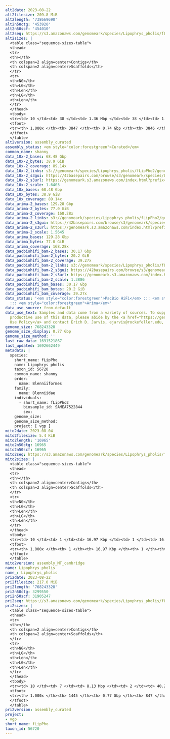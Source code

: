 ```yaml
---
alt2date: 2023-08-22
alt2filesize: 209.8 MiB
alt2length: '738669690'
alt2n50ctg: '453920'
alt2n50scf: '454010'
alt2seq: https://s3.amazonaws.com/genomeark/species/Lipophrys_pholis/fLipPho2/assembly_curated/fLipPho2.alt.cur.20230822.fasta.gz
alt2sizes: |
  <table class="sequence-sizes-table">
  <thead>
  <tr>
  <th></th>
  <th colspan=2 align=center>Contigs</th>
  <th colspan=2 align=center>Scaffolds</th>
  </tr>
  <tr>
  <th>NG</th>
  <th>LG</th>
  <th>Len</th>
  <th>LG</th>
  <th>Len</th>
  </tr>
  </thead>
  <tbody>
  <tr><td> 10 </td><td> 38 </td><td> 1.36 Mbp </td><td> 38 </td><td> 1.36 Mbp </td></tr><tr><td> 20 </td><td> 101 </td><td> 1.01 Mbp </td><td> 101 </td><td> 1.01 Mbp </td></tr><tr><td> 30 </td><td> 187 </td><td> 0.75 Mbp </td><td> 187 </td><td> 0.75 Mbp </td></tr><tr><td> 40 </td><td> 300 </td><td> 0.57 Mbp </td><td> 299 </td><td> 0.58 Mbp </td></tr><tr style="background-color:#cccccc;"><td> 50 </td><td> 445 </td><td> 453.92 Kbp </td><td> 444 </td><td> 454.01 Kbp </td></tr><tr><td> 60 </td><td> 632 </td><td> 340.29 Kbp </td><td> 631 </td><td> 340.29 Kbp </td></tr><tr><td> 70 </td><td> 883 </td><td> 251.19 Kbp </td><td> 882 </td><td> 251.19 Kbp </td></tr><tr><td> 80 </td><td> 1246 </td><td> 161.17 Kbp </td><td> 1245 </td><td> 161.17 Kbp </td></tr><tr><td> 90 </td><td> 1872 </td><td> 81.76 Kbp </td><td> 1871 </td><td> 81.76 Kbp </td></tr><tr><td> 100 </td><td> 3847 </td><td> 3.83 Kbp </td><td> 3846 </td><td> 3.83 Kbp </td></tr></tbody>
  <tfoot>
  <tr><th> 1.000x </th><th> 3847 </th><th> 0.74 Gbp </th><th> 3846 </th><th> 0.74 Gbp </th></tr>
  </tfoot>
  </table>
alt2version: assembly_curated
assembly_status: <em style="color:forestgreen">Curated</em>
common_name: shanny
data_10x-2_bases: 68.48 Gbp
data_10x-2_bytes: 38.9 GiB
data_10x-2_coverage: 89.14x
data_10x-2_links: s3://genomeark/species/Lipophrys_pholis/fLipPho2/genomic_data/10x/<br>
data_10x-2_s3gui: https://42basepairs.com/browse/s3/genomeark/species/Lipophrys_pholis/fLipPho2/genomic_data/10x/
data_10x-2_s3url: https://genomeark.s3.amazonaws.com/index.html?prefix=species/Lipophrys_pholis/fLipPho2/genomic_data/10x/
data_10x-2_scale: 1.6403
data_10x_bases: 68.48 Gbp
data_10x_bytes: 38.9 GiB
data_10x_coverage: 89.14x
data_arima-2_bases: 129.28 Gbp
data_arima-2_bytes: 77.0 GiB
data_arima-2_coverage: 168.28x
data_arima-2_links: s3://genomeark/species/Lipophrys_pholis/fLipPho2/genomic_data/arima/<br>
data_arima-2_s3gui: https://42basepairs.com/browse/s3/genomeark/species/Lipophrys_pholis/fLipPho2/genomic_data/arima/
data_arima-2_s3url: https://genomeark.s3.amazonaws.com/index.html?prefix=species/Lipophrys_pholis/fLipPho2/genomic_data/arima/
data_arima-2_scale: 1.5645
data_arima_bases: 129.28 Gbp
data_arima_bytes: 77.0 GiB
data_arima_coverage: 168.28x
data_pacbiohifi_bam-2_bases: 30.17 Gbp
data_pacbiohifi_bam-2_bytes: 20.2 GiB
data_pacbiohifi_bam-2_coverage: 39.27x
data_pacbiohifi_bam-2_links: s3://genomeark/species/Lipophrys_pholis/fLipPho2/genomic_data/pacbio_hifi/<br>
data_pacbiohifi_bam-2_s3gui: https://42basepairs.com/browse/s3/genomeark/species/Lipophrys_pholis/fLipPho2/genomic_data/pacbio_hifi/
data_pacbiohifi_bam-2_s3url: https://genomeark.s3.amazonaws.com/index.html?prefix=species/Lipophrys_pholis/fLipPho2/genomic_data/pacbio_hifi/
data_pacbiohifi_bam-2_scale: 1.3886
data_pacbiohifi_bam_bases: 30.17 Gbp
data_pacbiohifi_bam_bytes: 20.2 GiB
data_pacbiohifi_bam_coverage: 39.27x
data_status: '<em style="color:forestgreen">PacBio HiFi</em> ::: <em style="color:forestgreen">10x</em>
  ::: <em style="color:forestgreen">Arima</em>'
data_use_source: from-default
data_use_text: Samples and data come from a variety of sources. To support fair and
  productive use of this data, please abide by the <a href="https://genome10k.soe.ucsc.edu/data-use-policies/">Data
  Use Policy</a> and contact Erich D. Jarvis, ejarvis@rockefeller.edu, with any questions.
genome_size: 768243328
genome_size_display: 0.77 Gbp
genome_size_method: ''
last_raw_data: 1691521867
last_updated: 1692662449
metadata: |
  species:
    short_name: fLipPho
    name: Lipophrys pholis
    taxon_id: 56720
    common_name: shanny
    order:
      name: Blenniiformes
    family:
      name: Blenniidae
    individuals:
      - short_name: fLipPho2
        biosample_id: SAMEA7522844
        sex:
    genome_size:
    genome_size_method:
    project: [ vgp ]
mito2date: 2023-08-04
mito2filesize: 5.4 KiB
mito2length: '16965'
mito2n50ctg: 16965
mito2n50scf: 16965
mito2seq: https://s3.amazonaws.com/genomeark/species/Lipophrys_pholis/fLipPho2/assembly_MT_cambridge/fLipPho2.MT.20230804.fasta.gz
mito2sizes: |
  <table class="sequence-sizes-table">
  <thead>
  <tr>
  <th></th>
  <th colspan=2 align=center>Contigs</th>
  <th colspan=2 align=center>Scaffolds</th>
  </tr>
  <tr>
  <th>NG</th>
  <th>LG</th>
  <th>Len</th>
  <th>LG</th>
  <th>Len</th>
  </tr>
  </thead>
  <tbody>
  <tr><td> 10 </td><td> 1 </td><td> 16.97 Kbp </td><td> 1 </td><td> 16.97 Kbp </td></tr><tr><td> 20 </td><td> 1 </td><td> 16.97 Kbp </td><td> 1 </td><td> 16.97 Kbp </td></tr><tr><td> 30 </td><td> 1 </td><td> 16.97 Kbp </td><td> 1 </td><td> 16.97 Kbp </td></tr><tr><td> 40 </td><td> 1 </td><td> 16.97 Kbp </td><td> 1 </td><td> 16.97 Kbp </td></tr><tr style="background-color:#cccccc;"><td> 50 </td><td> 1 </td><td style="background-color:#ff8888;"> 16.97 Kbp </td><td> 1 </td><td style="background-color:#ff8888;"> 16.97 Kbp </td></tr><tr><td> 60 </td><td> 1 </td><td> 16.97 Kbp </td><td> 1 </td><td> 16.97 Kbp </td></tr><tr><td> 70 </td><td> 1 </td><td> 16.97 Kbp </td><td> 1 </td><td> 16.97 Kbp </td></tr><tr><td> 80 </td><td> 1 </td><td> 16.97 Kbp </td><td> 1 </td><td> 16.97 Kbp </td></tr><tr><td> 90 </td><td> 1 </td><td> 16.97 Kbp </td><td> 1 </td><td> 16.97 Kbp </td></tr><tr><td> 100 </td><td> 1 </td><td> 16.97 Kbp </td><td> 1 </td><td> 16.97 Kbp </td></tr></tbody>
  <tfoot>
  <tr><th> 1.000x </th><th> 1 </th><th> 16.97 Kbp </th><th> 1 </th><th> 16.97 Kbp </th></tr>
  </tfoot>
  </table>
mito2version: assembly_MT_cambridge
name: Lipophrys pholis
name_: Lipophrys_pholis
pri2date: 2023-08-22
pri2filesize: 217.0 MiB
pri2length: '768243328'
pri2n50ctg: 3299550
pri2n50scf: 31905247
pri2seq: https://s3.amazonaws.com/genomeark/species/Lipophrys_pholis/fLipPho2/assembly_curated/fLipPho2.pri.cur.20230822.fasta.gz
pri2sizes: |
  <table class="sequence-sizes-table">
  <thead>
  <tr>
  <th></th>
  <th colspan=2 align=center>Contigs</th>
  <th colspan=2 align=center>Scaffolds</th>
  </tr>
  <tr>
  <th>NG</th>
  <th>LG</th>
  <th>Len</th>
  <th>LG</th>
  <th>Len</th>
  </tr>
  </thead>
  <tbody>
  <tr><td> 10 </td><td> 7 </td><td> 8.13 Mbp </td><td> 2 </td><td> 40.26 Mbp </td></tr><tr><td> 20 </td><td> 17 </td><td> 6.36 Mbp </td><td> 4 </td><td> 35.92 Mbp </td></tr><tr><td> 30 </td><td> 31 </td><td> 5.17 Mbp </td><td> 6 </td><td> 34.65 Mbp </td></tr><tr><td> 40 </td><td> 47 </td><td> 4.26 Mbp </td><td> 9 </td><td> 32.54 Mbp </td></tr><tr style="background-color:#cccccc;"><td> 50 </td><td> 68 </td><td style="background-color:#88ff88;"> 3.30 Mbp </td><td> 11 </td><td style="background-color:#88ff88;"> 31.91 Mbp </td></tr><tr><td> 60 </td><td> 94 </td><td> 2.65 Mbp </td><td> 13 </td><td> 29.81 Mbp </td></tr><tr><td> 70 </td><td> 130 </td><td> 1.79 Mbp </td><td> 16 </td><td> 29.03 Mbp </td></tr><tr><td> 80 </td><td> 188 </td><td> 1.03 Mbp </td><td> 19 </td><td> 26.54 Mbp </td></tr><tr><td> 90 </td><td> 320 </td><td> 346.51 Kbp </td><td> 22 </td><td> 21.38 Mbp </td></tr><tr><td> 100 </td><td> 1445 </td><td> 1.00 Kbp </td><td> 847 </td><td> 1.00 Kbp </td></tr></tbody>
  <tfoot>
  <tr><th> 1.000x </th><th> 1445 </th><th> 0.77 Gbp </th><th> 847 </th><th> 0.77 Gbp </th></tr>
  </tfoot>
  </table>
pri2version: assembly_curated
project:
- vgp
short_name: fLipPho
taxon_id: 56720
---
```

